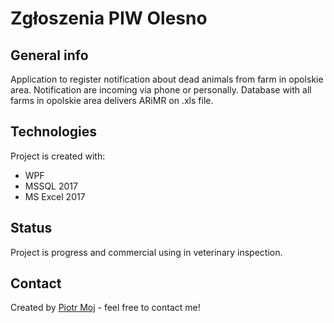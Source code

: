 # Zgłoszenia PIW Olesno

## General info
Application to register notification about dead animals from farm in opolskie area. Notification are incoming via phone or personally.
Database with all farms in opolskie area delivers ARiMR on .xls file. 

## Technologies
Project is created with:
* WPF
* MSSQL 2017
* MS Excel 2017

## Status
Project is progress and commercial using in veterinary inspection.

## Contact
Created by [Piotr Moj](https://www.piwolesno.pl/) - feel free to contact me!
